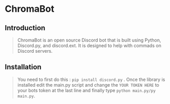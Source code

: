 # ChromaBot

## Introduction

> ChromaBot is an open source Discord bot that is built using Python, Discord.py, and discord.ext. It is designed to help with commads on Discord servers.

## Installation

>You need to first do this : ```pip install discord.py``` . Once the library is installed edit the main.py script and change the `YOUR TOKEN HERE` to your bots token at the last line and finally type ```python main.py/py main.py```.
